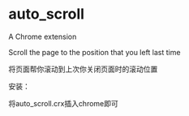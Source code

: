 auto_scroll
===========

A Chrome extension

Scroll the page to the position that you left last time

将页面帮你滚动到上次你关闭页面时的滚动位置

安装：

将auto_scroll.crx插入chrome即可

